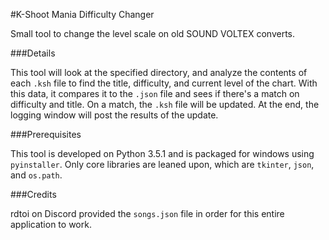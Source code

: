 #K-Shoot Mania Difficulty Changer

Small tool to change the level scale on old SOUND VOLTEX converts.

###Details

This tool will look at the specified directory, and analyze the contents of each `.ksh` file to find the title, difficulty,
and current level of the chart. With this data, it compares it to the `.json` file and sees if there's a match on difficulty
and title. On a match, the `.ksh` file will be updated. At the end, the logging window will post the results of the update.

###Prerequisites

This tool is developed on Python 3.5.1 and is packaged for windows using `pyinstaller`. Only core libraries are leaned upon,
 which are `tkinter`, `json`, and `os.path`.
 
###Credits

rdtoi on Discord provided the `songs.json` file in order for this entire application to work.